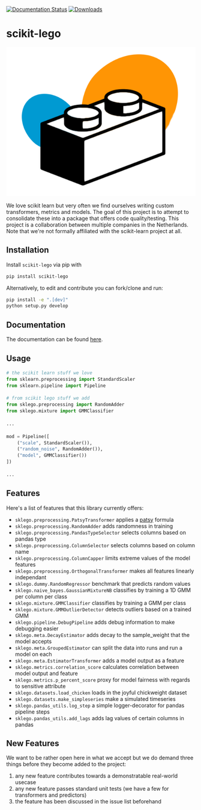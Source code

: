 [![Documentation Status](https://readthedocs.org/projects/scikit-lego/badge/?version=latest)](https://scikit-lego.readthedocs.io/en/latest/?badge=latest) [![Downloads](https://pepy.tech/badge/scikit-lego/month)](https://pepy.tech/project/scikit-lego/month)

# scikit-lego

![](images/logo.png)

We love scikit learn but very often we find ourselves writing
custom transformers, metrics and models. The goal of this project
is to attempt to consolidate these into a package that offers
code quality/testing. This project is a collaboration between
multiple companies in the Netherlands. Note that we're not formally
affiliated with the scikit-learn project at all.

## Installation

Install `scikit-lego` via pip with

```bash
pip install scikit-lego
```

Alternatively, to edit and contribute you can fork/clone and run:

```bash
pip install -e ".[dev]"
python setup.py develop
```

## Documentation

The documentation can be found [here](https://scikit-lego.readthedocs.io/).

## Usage

```python
# the scikit learn stuff we love
from sklearn.preprocessing import StandardScaler
from sklearn.pipeline import Pipeline

# from scikit lego stuff we add
from sklego.preprocessing import RandomAdder
from sklego.mixture import GMMClassifier

...

mod = Pipeline([
    ("scale", StandardScaler()),
    ("random_noise", RandomAdder()),
    ("model", GMMClassifier())
])

...
```

## Features

Here's a list of features that this library currently offers:

- `sklego.preprocessing.PatsyTransformer` applies a [patsy](https://patsy.readthedocs.io/en/latest/formulas.html) formula
- `sklego.preprocessing.RandomAdder` adds randomness in training
- `sklego.preprocessing.PandasTypeSelector` selects columns based on pandas type
- `sklego.preprocessing.ColumnSelector` selects columns based on column name
- `sklego.preprocessing.ColumnCapper` limits extreme values of the model features
- `sklego.preprocessing.OrthogonalTransformer` makes all features linearly independant
- `sklego.dummy.RandomRegressor` benchmark that predicts random values
- `sklego.naive_bayes.GaussianMixtureNB` classifies by training a 1D GMM per column per class
- `sklego.mixture.GMMClassifier` classifies by training a GMM per class
- `sklego.mixture.GMMOutlierDetector` detects outliers based on a trained GMM
- `sklego.pipeline.DebugPipeline` adds debug information to make debugging easier
- `sklego.meta.DecayEstimator` adds decay to the sample_weight that the model accepts
- `sklego.meta.GroupedEstimator` can split the data into runs and run a model on each
- `sklego.meta.EstimatorTransformer` adds a model output as a feature
- `sklego.metrics.correlation_score` calculates correlation between model output and feature
- `sklego.metrics.p_percent_score` proxy for model fairness with regards to sensitive attribute
- `sklego.datasets.load_chicken` loads in the joyful chickweight dataset
- `sklego.datasets.make_simpleseries` make a simulated timeseries
- `sklego.pandas_utils.log_step` a simple logger-decorator for pandas pipeline steps
- `sklego.pandas_utils.add_lags` adds lag values of certain columns in pandas

## New Features

We want to be rather open here in what we accept but we do demand three
things before they become added to the project:

1. any new feature contributes towards a demonstratable real-world usecase
2. any new feature passes standard unit tests (we have a few for transformers and predictors)
3. the feature has been discussed in the issue list beforehand
